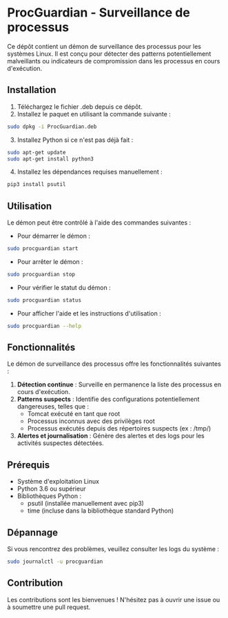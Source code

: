 # ProcGuardian - Surveillance de processus

Ce dépôt contient un démon de surveillance des processus pour les systèmes Linux. Il est conçu pour détecter des patterns potentiellement malveillants ou indicateurs de compromission dans les processus en cours d'exécution.

## Installation

1. Téléchargez le fichier .deb depuis ce dépôt.
2. Installez le paquet en utilisant la commande suivante :
```bash
sudo dpkg -i ProcGuardian.deb
```

3. Installez Python si ce n'est pas déjà fait :
```bash
sudo apt-get update
sudo apt-get install python3
```

4. Installez les dépendances requises manuellement :
```bash
pip3 install psutil
```


## Utilisation

Le démon peut être contrôlé à l'aide des commandes suivantes :

- Pour démarrer le démon :

```bash
sudo procguardian start
```

- Pour arrêter le démon :

```bash
sudo procguardian stop
```

- Pour vérifier le statut du démon :

```bash
sudo procguardian status
```

- Pour afficher l'aide et les instructions d'utilisation :

```bash
sudo procguardian --help
```


## Fonctionnalités

Le démon de surveillance des processus offre les fonctionnalités suivantes :

1. **Détection continue** : Surveille en permanence la liste des processus en cours d'exécution.
2. **Patterns suspects** : Identifie des configurations potentiellement dangereuses, telles que :
    - Tomcat exécuté en tant que root
    - Processus inconnus avec des privilèges root
    - Processus exécutés depuis des répertoires suspects (ex : /tmp/)
3. **Alertes et journalisation** : Génère des alertes et des logs pour les activités suspectes détectées.

## Prérequis

- Système d'exploitation Linux
- Python 3.6 ou supérieur
- Bibliothèques Python :
    - psutil (installée manuellement avec pip3)
    - time (incluse dans la bibliothèque standard Python)


## Dépannage

Si vous rencontrez des problèmes, veuillez consulter les logs du système :

```bash
sudo journalctl -u procguardian
```


## Contribution

Les contributions sont les bienvenues ! N'hésitez pas à ouvrir une issue ou à soumettre une pull request.

